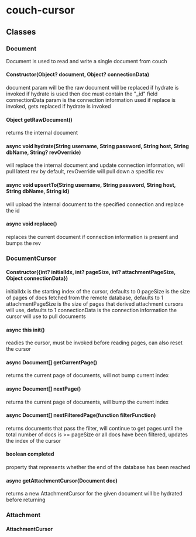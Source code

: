 # couch-cursor

## Classes

### Document
Document is used to read and write a single document from couch

#### Constructor(Object? document, Object? connectionData)
document param will be the raw document will be replaced if hydrate is invoked
if hydrate is used then doc must contain the "\_id" field
connectionData param is the connection information used if replace is invoked, gets replaced if hydrate is invoked

#### Object getRawDocument()
returns the internal document

#### async void hydrate(String username, String password, String host, String dbName, String? revOverride)
will replace the internal document and update connection information, will pull latest rev by default, revOverride will pull down a specific rev

#### async void upsertTo(String username, String password, String host, String dbName, String id)
will upload the internal document to the specified connection and replace the id

#### async void replace()
replaces the current document if connection information is present and bumps the rev

### DocumentCursor

#### Constructor({int? initialIdx, int? pageSize, int? attachmentPageSize, Object connectionData})
initialIdx is the starting index of the cursor, defaults to 0
pageSize is the size of pages of docs fetched from the remote database, defaults to 1
attachmentPageSize is the size of pages that derived attachment cursors will use, defaults to 1
connectionData is the connection information the cursor will use to pull documents

#### async this init()
readies the cursor, must be invoked before reading pages, can also reset the cursor

#### async Document[] getCurrentPage()
returns the current page of documents, will not bump current index

#### async Document[] nextPage()
returns the current page of documents, will bump the current index

#### async Document[] nextFilteredPage(function filterFunction)
returns documents that pass the filter, will continue to get pages until the total number of docs is >= pageSize or all docs have been filtered, updates the index of the cursor

#### boolean completed
property that represents whether the end of the database has been reached

#### async getAttachmentCursor(Document doc)
returns a new AttachmentCursor for the given document will be hydrated before returning

### Attachment

#### AttachmentCursor
